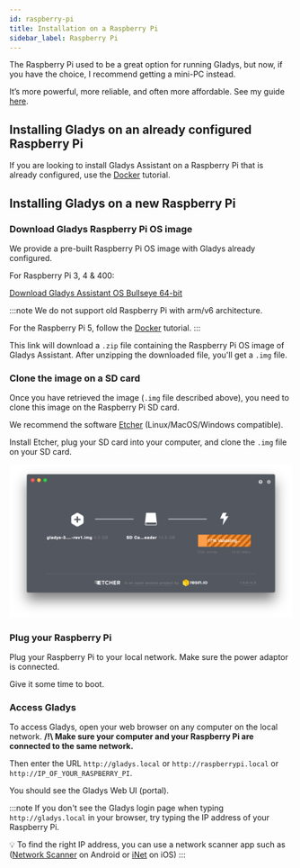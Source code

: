```yaml
---
id: raspberry-pi
title: Installation on a Raspberry Pi
sidebar_label: Raspberry Pi
---
```


The Raspberry Pi used to be a great option for running Gladys, but now, if you have the choice, I recommend getting a mini-PC instead.

It’s more powerful, more reliable, and often more affordable. See my guide [here](/docs/).

## Installing Gladys on an already configured Raspberry Pi

If you are looking to install Gladys Assistant on a Raspberry Pi that is already configured, use the [Docker](/docs/installation/docker) tutorial.

## Installing Gladys on a new Raspberry Pi

### Download Gladys Raspberry Pi OS image

We provide a pre-built Raspberry Pi OS image with Gladys already configured.

For Raspberry Pi 3, 4 & 400:

<a class="button button--primary margin-bottom--md" href="https://gladysassistant.com/download/latest-64" rel="nofollow" >Download Gladys Assistant OS Bullseye 64-bit</a>

:::note
We do not support old Raspberry Pi with arm/v6 architecture.

For the Raspberry Pi 5, follow the [Docker](/docs/installation/docker) tutorial.
:::

This link will download a `.zip` file containing the Raspberry Pi OS image of Gladys Assistant. After unzipping the downloaded file, you'll get a `.img` file.

### Clone the image on a SD card

Once you have retrieved the image (`.img` file described above), you need to clone this image on the Raspberry Pi SD card.

We recommend the software [Etcher](https://www.balena.io/etcher/) (Linux/MacOS/Windows compatible).

Install Etcher, plug your SD card into your computer, and clone the `.img` file on your SD card.

![Etcher](../../static/img/docs/en/installation/etcher.png)

### Plug your Raspberry Pi

Plug your Raspberry Pi to your local network. Make sure the power adaptor is connected.

Give it some time to boot.

### Access Gladys

To access Gladys, open your web browser on any computer on the local network. **/!\ Make sure your computer and your Raspberry Pi are connected to the same network.**

Then enter the URL `http://gladys.local` or `http://raspberrypi.local` or `http://IP_OF_YOUR_RASPBERRY_PI`.

You should see the Gladys Web UI (portal).

:::note
If you don't see the Gladys login page when typing `http://gladys.local` in your browser, try typing the IP address of your Raspberry Pi.

💡 To find the right IP address, you can use a network scanner app such as ([Network Scanner](https://play.google.com/store/apps/details?id=com.easymobile.lan.scanner&hl=fr) on Android or [iNet](https://itunes.apple.com/fr/app/inet-network-scanner/id340793353?mt=8) on iOS)
:::
